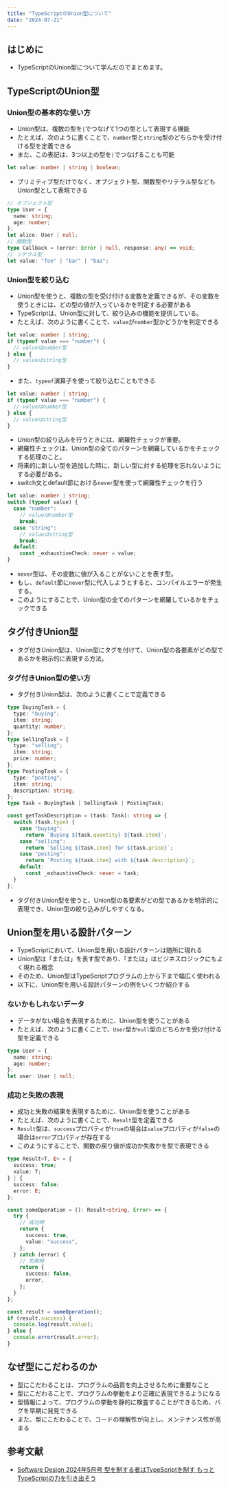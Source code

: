 ```yaml
---
title: "TypeScriptのUnion型について"
date: "2024-07-21"
---
```


## はじめに

- TypeScriptのUnion型について学んだのでまとめます。

## TypeScriptのUnion型

### Union型の基本的な使い方

- Union型は、複数の型を`|`でつなげて1つの型として表現する機能
- たとえば、次のように書くことで、`number`型と`string`型のどちらかを受け付ける型を定義できる
- また、この表記は、3つ以上の型を`|`でつなげることも可能

```typescript
let value: number | string | boolean;
```

- プリミティブ型だけでなく、オブジェクト型、関数型やリテラル型などもUnion型として表現できる

```typescript
// オブジェクト型
type User = {
  name: string;
  age: number;
};
let alice: User | null;
// 関数型
type Callback = (error: Error | null, response: any) => void;
// リテラル型
let value: "foo" | "bar" | "baz";
```

### Union型を絞り込む

- Union型を使うと、複数の型を受け付ける変数を定義できるが、その変数を使うときには、どの型の値が入っているかを判定する必要がある
- TypeScriptは、Union型に対して、絞り込みの機能を提供している。
- たとえば、次のように書くことで、`value`が`number`型かどうかを判定できる

```typescript
let value: number | string;
if (typeof value === "number") {
  // valueはnumber型
} else {
  // valueはstring型
}
```

- また、`typeof`演算子を使って絞り込むこともできる

```typescript
let value: number | string;
if (typeof value === "number") {
  // valueはnumber型
} else {
  // valueはstring型
}
```

- Union型の絞り込みを行うときには、網羅性チェックが重要。
- 網羅性チェックは、Union型の全てのパターンを網羅しているかをチェックする処理のこと。
- 将来的に新しい型を追加した時に、新しい型に対する処理を忘れないようにする必要がある。
- switch文とdefault節における`never`型を使って網羅性チェックを行う

```typescript
let value: number | string;
switch (typeof value) {
  case "number":
    // valueはnumber型
    break;
  case "string":
    // valueはstring型
    break;
  default:
    const _exhaustiveCheck: never = value;
}
```

- `never`型は、その変数に値が入ることがないことを表す型。
- もし、`default`節に`never`型に代入しようとすると、コンパイルエラーが発生する。
- このようにすることで、Union型の全てのパターンを網羅しているかをチェックできる

## タグ付きUnion型

- タグ付きUnion型は、Union型にタグを付けて、Union型の各要素がどの型であるかを明示的に表現する方法。

### タグ付きUnion型の使い方

- タグ付きUnion型は、次のように書くことで定義できる

```typescript
type BuyingTask = {
  type: "buying";
  item: string;
  quantity: number;
};
type SellingTask = {
  type: "selling";
  item: string;
  price: number;
};
type PostingTask = {
  type: "posting";
  item: string;
  description: string;
};
type Task = BuyingTask | SellingTask | PostingTask;

const getTaskDescription = (task: Task): string => {
  switch (task.type) {
    case "buying":
      return `Buying ${task.quantity} ${task.item}`;
    case "selling":
      return `Selling ${task.item} for ${task.price}`;
    case "posting":
      return `Posting ${task.item} with ${task.description}`;
    default:
      const _exhaustiveCheck: never = task;
  }
};
```

- タグ付きUnion型を使うと、Union型の各要素がどの型であるかを明示的に表現でき、Union型の絞り込みがしやすくなる。

## Union型を用いる設計パターン

- TypeScriptにおいて、Union型を用いる設計パターンは随所に現れる
- Union型は「または」を表す型であり、「または」はビジネスロジックにもよく現れる概念
- そのため、Union型はTypeScriptプログラムの上から下まで幅広く使われる
- 以下に、Union型を用いる設計パターンの例をいくつか紹介する

### ないかもしれないデータ

- データがない場合を表現するために、Union型を使うことがある
- たとえば、次のように書くことで、`User`型か`null`型のどちらかを受け付ける型を定義できる

```typescript
type User = {
  name: string;
  age: number;
};
let user: User | null;
```

### 成功と失敗の表現

- 成功と失敗の結果を表現するために、Union型を使うことがある
- たとえば、次のように書くことで、`Result`型を定義できる
- `Result`型は、`success`プロパティが`true`の場合は`value`プロパティが`false`の場合は`error`プロパティが存在する
- このようにすることで、関数の戻り値が成功か失敗かを型で表現できる

```typescript
type Result<T, E> = {
  success: true;
  value: T;
} | {
  success: false;
  error: E;
};

const someOperation = (): Result<string, Error> => {
  try {
    // 成功時
    return {
      success: true,
      value: "success",
    };
  } catch (error) {
    // 失敗時
    return {
      success: false,
      error,
    };
  }
};

const result = someOperation();
if (result.success) {
  console.log(result.value);
} else {
  console.error(result.error);
}
```

## なぜ型にこだわるのか

- 型にこだわることは、プログラムの品質を向上させるために重要なこと
- 型にこだわることで、プログラムの挙動をより正確に表現できるようになる
- 型情報によって、プログラムの挙動を静的に検査することができるため、バグを早期に発見できる
- また、型にこだわることで、コードの理解性が向上し、メンテナンス性が高まる

## 参考文献
- [Software Design 2024年5月号 型を制する者はTypeScriptを制す もっとTypeScriptの力を引き出そう](https://gihyo.jp/magazine/SD/archive/2024/202405)
